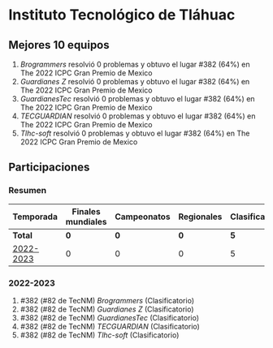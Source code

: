---
---

# Instituto Tecnológico de Tláhuac

## Mejores 10 equipos

1. _Brogrammers_ resolvió 0 problemas y obtuvo el lugar #382 (64%) en The 2022 ICPC Gran Premio de Mexico
1. _Guardianes Z_ resolvió 0 problemas y obtuvo el lugar #382 (64%) en The 2022 ICPC Gran Premio de Mexico
1. _GuardianesTec_ resolvió 0 problemas y obtuvo el lugar #382 (64%) en The 2022 ICPC Gran Premio de Mexico
1. _TECGUARDIAN_ resolvió 0 problemas y obtuvo el lugar #382 (64%) en The 2022 ICPC Gran Premio de Mexico
1. _Tlhc-soft_ resolvió 0 problemas y obtuvo el lugar #382 (64%) en The 2022 ICPC Gran Premio de Mexico

## Participaciones

### Resumen

| Temporada | Finales mundiales | Campeonatos | Regionales | Clasificatorios | Equipos |
| --- | --- | --- | --- | --- | --- |
| **Total** | **0** | **0** | **0** | **5** | **5** |
| [2022-2023](#2022-2023) | 0 | 0 | 0 | 5 | 5 |

### 2022-2023

1. #382 (#82 de TecNM) _Brogrammers_ (Clasificatorio)
1. #382 (#82 de TecNM) _Guardianes Z_ (Clasificatorio)
1. #382 (#82 de TecNM) _GuardianesTec_ (Clasificatorio)
1. #382 (#82 de TecNM) _TECGUARDIAN_ (Clasificatorio)
1. #382 (#82 de TecNM) _Tlhc-soft_ (Clasificatorio)



